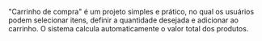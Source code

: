 "Carrinho de compra" é um projeto simples e prático, no qual os usuários podem selecionar itens, definir a quantidade desejada e adicionar ao carrinho. O sistema calcula automaticamente o valor total dos produtos.

